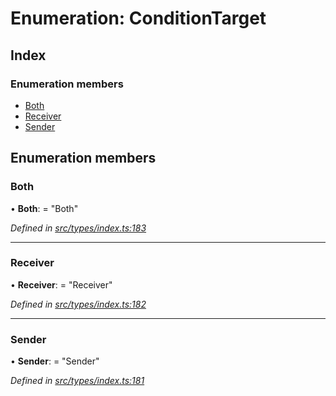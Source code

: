 # Enumeration: ConditionTarget

## Index

### Enumeration members

* [Both](conditiontarget.md#both)
* [Receiver](conditiontarget.md#receiver)
* [Sender](conditiontarget.md#sender)

## Enumeration members

###  Both

• **Both**: = "Both"

*Defined in [src/types/index.ts:183](https://github.com/PolymathNetwork/polymesh-sdk/blob/b3cdc9b/src/types/index.ts#L183)*

___

###  Receiver

• **Receiver**: = "Receiver"

*Defined in [src/types/index.ts:182](https://github.com/PolymathNetwork/polymesh-sdk/blob/b3cdc9b/src/types/index.ts#L182)*

___

###  Sender

• **Sender**: = "Sender"

*Defined in [src/types/index.ts:181](https://github.com/PolymathNetwork/polymesh-sdk/blob/b3cdc9b/src/types/index.ts#L181)*
